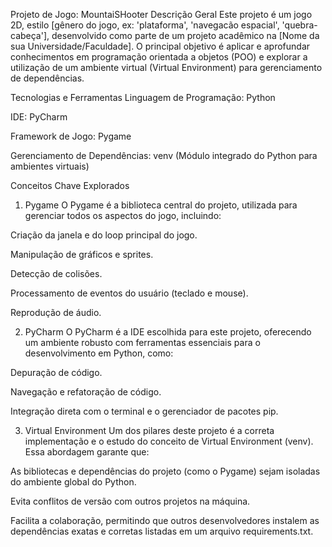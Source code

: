 Projeto de Jogo: MountaiSHooter
Descrição Geral
Este projeto é um jogo 2D, estilo [gênero do jogo, ex: 'plataforma', 'navegacão espacial', 'quebra-cabeça'], desenvolvido como parte de um projeto acadêmico na [Nome da sua Universidade/Faculdade]. O principal objetivo é aplicar e aprofundar conhecimentos em programação orientada a objetos (POO) e explorar a utilização de um ambiente virtual (Virtual Environment) para gerenciamento de dependências.

Tecnologias e Ferramentas
Linguagem de Programação: Python

IDE: PyCharm

Framework de Jogo: Pygame

Gerenciamento de Dependências: venv (Módulo integrado do Python para ambientes virtuais)

Conceitos Chave Explorados
1. Pygame
O Pygame é a biblioteca central do projeto, utilizada para gerenciar todos os aspectos do jogo, incluindo:

Criação da janela e do loop principal do jogo.

Manipulação de gráficos e sprites.

Detecção de colisões.

Processamento de eventos do usuário (teclado e mouse).

Reprodução de áudio.

2. PyCharm
O PyCharm é a IDE escolhida para este projeto, oferecendo um ambiente robusto com ferramentas essenciais para o desenvolvimento em Python, como:

Depuração de código.

Navegação e refatoração de código.

Integração direta com o terminal e o gerenciador de pacotes pip.

3. Virtual Environment
Um dos pilares deste projeto é a correta implementação e o estudo do conceito de Virtual Environment (venv). Essa abordagem garante que:

As bibliotecas e dependências do projeto (como o Pygame) sejam isoladas do ambiente global do Python.

Evita conflitos de versão com outros projetos na máquina.

Facilita a colaboração, permitindo que outros desenvolvedores instalem as dependências exatas e corretas listadas em um arquivo requirements.txt.
